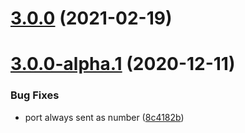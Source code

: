 <a name="3.0.0"></a>
# [3.0.0](https://github.com/iotize-sas/device-com-socket.cordova/compare/v3.0.0-alpha.1...v3.0.0) (2021-02-19)



<a name="3.0.0-alpha.1"></a>
# [3.0.0-alpha.1](https://github.com/iotize-sas/device-com-socket.cordova/compare/v2.0.0-alpha.3...v3.0.0-alpha.1) (2020-12-11)


### Bug Fixes

* port always sent as number ([8c4182b](https://github.com/iotize-sas/device-com-socket.cordova/commit/8c4182b))



